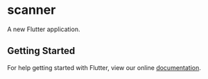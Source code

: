 # scanner

A new Flutter application.

## Getting Started

For help getting started with Flutter, view our online
[documentation](https://flutter.io/).

